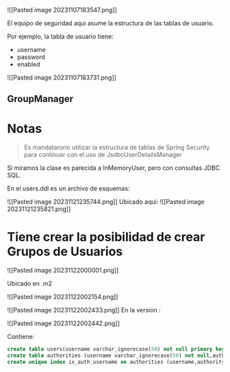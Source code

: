 ![[Pasted image 20231107183547.png]]

El equipo de seguridad aqui asume la estructura de las tablas de usuario.

Por ejemplo, la tabla de usuario tiene:

* username
* password
* enabled

![[Pasted image 20231107183731.png]]

## GroupManager
# Notas

> Es mandatarorio utilizar la estructura de tablas de Spring Security para continuar con el uso de JsdbcUserDetailsManager

Si miramos la clase es parecida a InMemoryUser, pero con consultas JDBC SQL.

En el users.ddl es un archivo de esquemas:

![[Pasted image 20231121235744.png]]
Ubicado aqui:
![[Pasted image 20231121235821.png]]

# Tiene crear la posibilidad de crear Grupos de Usuarios

![[Pasted image 20231122000001.png]]

Ubicado en .m2

![[Pasted image 20231122002154.png]]

![[Pasted image 20231122002433.png]]
En la version :

![[Pasted image 20231122002442.png]]

Contiene:

```sql
create table users(username varchar_ignorecase(50) not null primary key,password varchar_ignorecase(500) not null,enabled boolean not null);
create table authorities (username varchar_ignorecase(50) not null,authority varchar_ignorecase(50) not null,constraint fk_authorities_users foreign key(username) references users(username));
create unique index ix_auth_username on authorities (username,authority);
```

